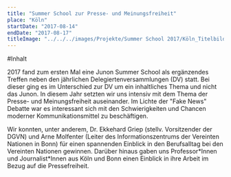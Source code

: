 ```yaml
---
title: "Summer School zur Presse- und Meinungsfreiheit"
place: "Köln"
startDate: "2017-08-14"
endDate: "2017-08-17"
titleImage: "../../../images/Projekte/Summer School 2017/Köln_Titelbild.jpg"
---
```


#Inhalt

2017 fand zum ersten Mal eine Junon Summer School als ergänzendes Treffen neben den jährlichen Delegiertenversammlungen (DV) statt. Bei dieser ging es im Unterschied zur DV um ein inhaltliches Thema und nicht das Junon. In diesem Jahr setzten wir uns intensiv mit dem Thema der Presse- und Meinungsfreiheit auseinander. Im Lichte der "Fake News" Debatte war es interessant sich mit den Schwierigkeiten und Chancen moderner Kommunikationsmittel zu beschäftigen.

Wir konnten, unter anderem, Dr. Ekkehard Griep (stellv. Vorsitzender der DGVN) und Arne Molfenter (Leiter des Informationszentrums der Vereinten Nationen in Bonn) für einen spannenden Einblick in den Berufsalltag bei den Vereinten Nationen gewinnen. Darüber hinaus gaben uns Professor\*Innen und Journalist\*Innen aus Köln und Bonn einen Einblick in ihre Arbeit im Bezug auf die Pressefreiheit.
